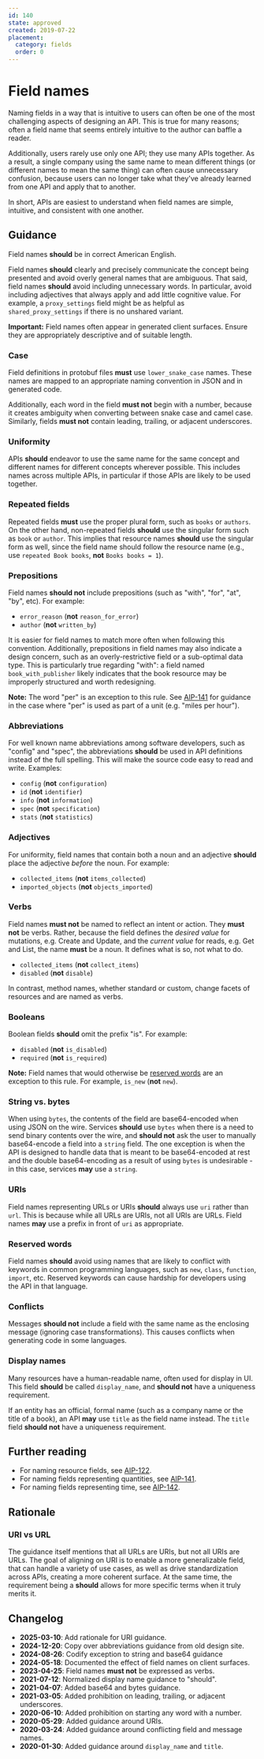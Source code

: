 ```yaml
---
id: 140
state: approved
created: 2019-07-22
placement:
  category: fields
  order: 0
---
```


# Field names

Naming fields in a way that is intuitive to users can often be one of the most
challenging aspects of designing an API. This is true for many reasons; often a
field name that seems entirely intuitive to the author can baffle a reader.

Additionally, users rarely use only one API; they use many APIs together. As a
result, a single company using the same name to mean different things (or
different names to mean the same thing) can often cause unnecessary confusion,
because users can no longer take what they've already learned from one API and
apply that to another.

In short, APIs are easiest to understand when field names are simple,
intuitive, and consistent with one another.

## Guidance

Field names **should** be in correct American English.

Field names **should** clearly and precisely communicate the concept being
presented and avoid overly general names that are ambiguous. That said, field
names **should** avoid including unnecessary words. In particular, avoid
including adjectives that always apply and add little cognitive value. For
example, a `proxy_settings` field might be as helpful as
`shared_proxy_settings` if there is no unshared variant.

**Important:** Field names often appear in generated client surfaces. Ensure they 
are appropriately descriptive and of suitable length.

### Case

Field definitions in protobuf files **must** use `lower_snake_case` names.
These names are mapped to an appropriate naming convention in JSON and in
generated code.

Additionally, each word in the field **must not** begin with a number, because
it creates ambiguity when converting between snake case and camel case.
Similarly, fields **must not** contain leading, trailing, or adjacent
underscores.

### Uniformity

APIs **should** endeavor to use the same name for the same concept and
different names for different concepts wherever possible. This includes names
across multiple APIs, in particular if those APIs are likely to be used
together.

### Repeated fields

Repeated fields **must** use the proper plural form, such as `books` or
`authors`. On the other hand, non-repeated fields **should** use the singular
form such as `book` or `author`. This implies that resource names **should**
use the singular form as well, since the field name should follow the resource
name (e.g., use `repeated Book books`, **not** `Books books = 1`).

### Prepositions

Field names **should not** include prepositions (such as "with", "for", "at",
"by", etc). For example:

- `error_reason` (**not** `reason_for_error`)
- `author` (**not** `written_by`)

It is easier for field names to match more often when following this
convention. Additionally, prepositions in field names may also indicate a
design concern, such as an overly-restrictive field or a sub-optimal data type.
This is particularly true regarding "with": a field named `book_with_publisher`
likely indicates that the book resource may be improperly structured and worth
redesigning.

**Note:** The word "per" is an exception to this rule. See [AIP-141][] for 
guidance in the case where "per" is used as part of a unit (e.g. "miles per hour").

### Abbreviations

For well known name abbreviations among software developers, such as "config"
and "spec", the abbreviations **should** be used in API definitions instead of
the full spelling. This will make the source code easy to read and write.
Examples:

- `config` (**not** `configuration`)
- `id` (**not** `identifier`)
- `info` (**not** `information`)
- `spec` (**not** `specification`)
- `stats` (**not** `statistics`)

### Adjectives

For uniformity, field names that contain both a noun and an adjective
**should** place the adjective _before_ the noun. For example:

- `collected_items` (**not** `items_collected`)
- `imported_objects` (**not** `objects_imported`)

### Verbs

Field names **must not** be named to reflect an intent or action. They
**must not** be verbs. Rather, because the field defines the *desired
value* for mutations, e.g. Create and Update, and the *current value*
for reads, e.g.  Get and List, the name **must** be a noun. It defines
what is so, not what to do.

- `collected_items` (**not** `collect_items`)
- `disabled` (**not** `disable`)

In contrast, method names, whether standard or custom, change facets of
resources and are named as verbs.

### Booleans

Boolean fields **should** omit the prefix "is". For example:

- `disabled` (**not** `is_disabled`)
- `required` (**not** `is_required`)

**Note:** Field names that would otherwise be [reserved words](#reserved-words)
are an exception to this rule. For example, `is_new` (**not** `new`).

### String vs. bytes

When using `bytes`, the contents of the field are base64-encoded when using
JSON on the wire. Services **should** use `bytes` when there is a need to send
binary contents over the wire, and **should not** ask the user to manually
base64-encode a field into a `string` field. The one exception is when the
API is designed to handle data that is meant to be base64-encoded at rest and
the double base64-encoding as a result of using `bytes` is undesirable - in
this case, services **may** use a `string`.

### URIs

Field names representing URLs or URIs **should** always use `uri` rather than
`url`. This is because while all URLs are URIs, not all URIs are URLs. Field
names **may** use a prefix in front of `uri` as appropriate.

### Reserved words

Field names **should** avoid using names that are likely to conflict with
keywords in common programming languages, such as `new`, `class`, `function`,
`import`, etc. Reserved keywords can cause hardship for developers using the
API in that language.

### Conflicts

Messages **should not** include a field with the same name as the enclosing
message (ignoring case transformations). This causes conflicts when generating
code in some languages.

### Display names

Many resources have a human-readable name, often used for display in UI. This
field **should** be called `display_name`, and **should not** have a uniqueness
requirement.

If an entity has an official, formal name (such as a company name or the title
of a book), an API **may** use `title` as the field name instead. The `title`
field **should not** have a uniqueness requirement.

## Further reading

- For naming resource fields, see [AIP-122][].
- For naming fields representing quantities, see [AIP-141][].
- For naming fields representing time, see [AIP-142][].

## Rationale

### URI vs URL

The guidance itself mentions that all URLs are URIs, but not all URIs are URLs.
The goal of aligning on URI is to enable a more generalizable field, that can
handle a variety of use cases, as well as drive standardization across APIs,
creating a more coherent surface. At the same time, the requirement being a
**should** allows for more specific terms when it truly merits it.

## Changelog

- **2025-03-10**: Add rationale for URI guidance.
- **2024-12-20**: Copy over abbreviations guidance from old design site.
- **2024-08-26**: Codify exception to string and base64 guidance 
- **2024-05-18**: Documented the effect of field names on client surfaces.
- **2023-04-25**: Field names **must not** be expressed as verbs.
- **2021-07-12**: Normalized display name guidance to "should".
- **2021-04-07**: Added base64 and bytes guidance.
- **2021-03-05**: Added prohibition on leading, trailing, or adjacent
  underscores.
- **2020-06-10**: Added prohibition on starting any word with a number.
- **2020-05-29**: Added guidance around URIs.
- **2020-03-24**: Added guidance around conflicting field and message names.
- **2020-01-30**: Added guidance around `display_name` and `title`.

[aip-122]: ./0122.md
[aip-141]: ./0141.md
[aip-142]: ./0142.md
